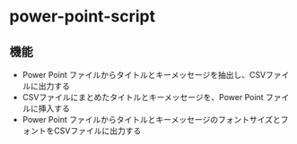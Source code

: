 # power-point-script

## 機能

- Power Point ファイルからタイトルとキーメッセージを抽出し、CSVファイルに出力する
- CSVファイルにまとめたタイトルとキーメッセージを、Power Point ファイルに挿入する
- Power Point ファイルからタイトルとキーメッセージのフォントサイズとフォントをCSVファイルに出力する
